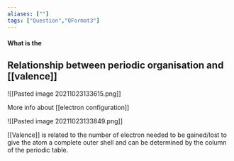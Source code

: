 ```yaml
---
aliases: [""]
tags: ["Question","QFormat3"]
---
```


#### What is the
## Relationship between periodic organisation and [[valence]]

![[Pasted image 20211023133615.png]]

More info about [[electron configuration]]

![[Pasted image 20211023133849.png]]

[[Valence]] is related to the number of electron needed to be gained/lost to give the atom a complete outer shell and can be determined by the column of the periodic table.
